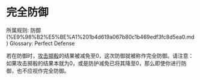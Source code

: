 # 完全防御

所属规则: 防御 (%E9%98%B2%E5%BE%A1%201b4d619a067b80c1b469edf3fc8d5ea0.md)
Glossary: Perfect Defense

若在防御时，[攻击掷骰](%E6%94%BB%E5%87%BB%E6%8E%B7%E9%AA%B0%201b4d619a067b80299a42f43fa6c00c03.md)的结果被减免至0，这次防御就被称作完全防御。请注意：如果攻击掷骰的结果本就为0，或是防护减免已将其降至0，那么即使你进行防御，也不应视作完全防御。